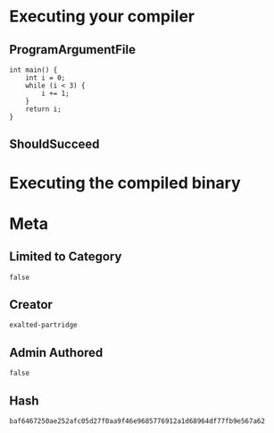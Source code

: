 # Executing your compiler

## ProgramArgumentFile

```
int main() {
    int i = 0;
    while (i < 3) {
        i += 1;
    }
    return i;
}
```

## ShouldSucceed

# Executing the compiled binary

# Meta

## Limited to Category

```
false
```

## Creator

```
exalted-partridge
```

## Admin Authored

```
false
```

## Hash

```
baf6467250ae252afc05d27f0aa9f46e9685776912a1d68964df77fb9e567a62
```
